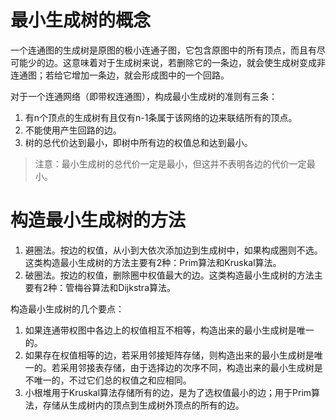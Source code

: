 # 最小生成树的概念

一个连通图的生成树是原图的极小连通子图，它包含原图中的所有顶点，而且有尽可能少的边。这意味着对于生成树来说，若删除它的一条边，就会使生成树变成非连通图；若给它增加一条边，就会形成图中的一个回路。

对于一个连通网络（即带权连通图），构成最小生成树的准则有三条：

1. 有n个顶点的生成树有且仅有n-1条属于该网络的边来联结所有的顶点。
2. 不能使用产生回路的边。
3. 树的总代价达到最小，即树中所有边的权值总和达到最小。

> 注意：最小生成树的总代价一定是最小，但这并不表明各边的代价一定最小。

# 构造最小生成树的方法

1. 避圈法。按边的权值，从小到大依次添加边到生成树中，如果构成圈则不选。这类构造最小生成树的方法主要有2种：Prim算法和Kruskal算法。
2. 破圈法。按边的权值，删除圈中权值最大的边。这类构造最小生成树的方法主要有2种：管梅谷算法和Dijkstra算法。

构造最小生成树的几个要点：

1. 如果连通带权图中各边上的权值相互不相等，构造出来的最小生成树是唯一的。
2. 如果存在权值相等的边，若采用邻接矩阵存储，则构造出来的最小生成树是唯一的。若采用邻接表存储，由于选择边的次序不同，构造出来的最小生成树是不唯一的，不过它们总的权值之和应相同。
3. 小根堆用于Kruskal算法存储所有的边，是为了选权值最小的边；用于Prim算法，存储从生成树内的顶点到生成树外顶点的所有的边。
